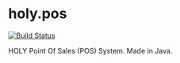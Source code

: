 # holy.pos

[![Build Status](https://travis-ci.com/LShun/holy.pos.svg?token=y8prsrMtxSKvpyNwipRm&branch=master)](https://travis-ci.com/LShun/holy.pos)

HOLY Point Of Sales (POS) System. Made in Java.
